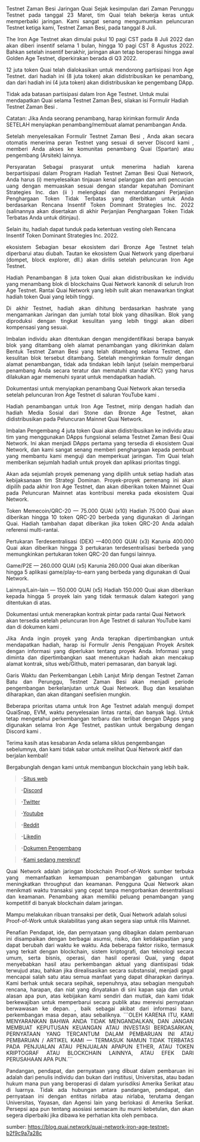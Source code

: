<p style="font-size:14px" align="justify">
Testnet Zaman Besi Jaringan Quai
Sejak kesimpulan dari Zaman Perunggu Testnet pada tanggal 23 Maret, tim Quai telah bekerja keras untuk memperbaiki jaringan. Kami sangat senang mengumumkan peluncuran Testnet ketiga kami, Testnet Zaman Besi, pada tanggal 8 Juli.

<p style="font-size:14px" align="justify">
The Iron Age Testnet akan dimulai pukul 10 pagi CST pada 8 Juli 2022 dan akan diberi insentif selama 1 bulan, hingga 10 pagi CST 8 Agustus 2022. Bahkan setelah insentif berakhir, jaringan akan tetap beroperasi hingga awal Golden Age Testnet, diperkirakan berada di Q3 2022.
<p style="font-size:14px" align="justify">
12 juta token Quai telah dialokasikan untuk mendorong partisipasi Iron Age Testnet. dari hadiah ini (8 juta token) akan didistribusikan ke penambang, dan dari hadiah ini (4 juta token) akan didistribusikan ke pengembang DApp.

Tidak ada batasan partisipasi dalam Iron Age Testnet. Untuk mulai mendapatkan Quai selama Testnet Zaman Besi, silakan isi Formulir Hadiah Testnet Zaman Besi .

Catatan: Jika Anda seorang penambang, harap kirimkan formulir Anda SETELAH menyiapkan penambang/membuat alamat penambangan Anda.
<p style="font-size:14px" align="justify">
Setelah menyelesaikan Formulir Testnet Zaman Besi , Anda akan secara otomatis menerima peran Testnet yang sesuai di server Discord kami , memberi Anda akses ke komunitas penambang Quai (Spartan) atau pengembang (Arsitek) lainnya.

<p style="font-size:14px" align="justify">
Persyaratan
Sebagai prasyarat untuk menerima hadiah karena berpartisipasi dalam Program Hadiah Testnet Zaman Besi Quai Network, Anda harus (i) menyelesaikan tinjauan kenal pelanggan dan anti pencucian uang dengan memuaskan sesuai dengan standar kepatuhan Dominant Strategies Inc. dan (ii ) melengkapi dan menandatangani Perjanjian Penghargaan Token Tidak Terbatas yang diterbitkan untuk Anda berdasarkan Rencana Insentif Token Dominant Strategies Inc. 2022 (salinannya akan disertakan di akhir Perjanjian Penghargaan Token Tidak Terbatas Anda untuk ditinjau).

Selain itu, hadiah dapat tunduk pada ketentuan vesting oleh Rencana Insentif Token Dominant Strategies Inc. 2022.
<p style="font-size:14px" align="justify">
ekosistem
Sebagian besar ekosistem dari Bronze Age Testnet telah diperbarui atau diubah. Tautan ke ekosistem Quai Network yang diperbarui (dompet, block explorer, dll.) akan dirilis setelah peluncuran Iron Age Testnet.
<p style="font-size:14px" align="justify">
Hadiah Penambangan
8 juta token Quai akan didistribusikan ke individu yang menambang blok di blockchains Quai Network kanonik di seluruh Iron Age Testnet. Rantai Quai Network yang lebih sulit akan menawarkan tingkat hadiah token Quai yang lebih tinggi.
<p style="font-size:14px" align="justify">
Di akhir Testnet, hadiah akan dihitung berdasarkan hashrate yang mengamankan Jaringan dan jumlah total blok yang dihasilkan. Blok yang diproduksi dengan tingkat kesulitan yang lebih tinggi akan diberi kompensasi yang sesuai.
<p style="font-size:14px" align="justify">
Imbalan individu akan ditentukan dengan mengidentifikasi berapa banyak blok yang ditambang oleh alamat penambangan yang dikirimkan dalam Bentuk Testnet Zaman Besi yang telah ditambang selama Testnet, dan kesulitan blok tersebut ditambang. Setelah mengirimkan formulir dengan alamat penambangan, tidak ada tindakan lebih lanjut (selain memperbarui penambang Anda secara teratur dan mematuhi standar KYC) yang harus dilakukan agar memenuhi syarat untuk mendapatkan hadiah.

Dokumentasi untuk menyiapkan penambang Quai Network akan tersedia setelah peluncuran Iron Age Testnet di saluran YouTube kami .
<p style="font-size:14px" align="justify">
Hadiah penambangan untuk Iron Age Testnet, mirip dengan hadiah dan hadiah Media Sosial dari Stone dan Bronze Age Testnet, akan didistribusikan pada Peluncuran Mainnet Quai Network.
<p style="font-size:14px" align="justify">
Imbalan Pengembang
4 juta token Quai akan didistribusikan ke individu atau tim yang menggunakan DApps fungsional selama Testnet Zaman Besi Quai Network. Ini akan menjadi DApps pertama yang tersedia di ekosistem Quai Network, dan kami sangat senang memberi penghargaan kepada pembuat yang membantu kami menguji dan memperkuat jaringan. Tim Quai telah memberikan sejumlah hadiah untuk proyek dan aplikasi prioritas tinggi.
<p style="font-size:14px" align="justify">
Akan ada sejumlah proyek pemenang yang dipilih untuk setiap hadiah atas kebijaksanaan tim Strategi Dominan. Proyek-proyek pemenang ini akan dipilih pada akhir Iron Age Testnet, dan akan diberikan token Mainnet Quai pada Peluncuran Mainnet atas kontribusi mereka pada ekosistem Quai Network.

<p style="font-size:14px" align="justify">
Token Memecoin/QRC-20 — 75.000 QUAI (x10)
Hadiah 75.000 Quai akan diberikan hingga 10 token QRC-20 berbeda yang digunakan di Jaringan Quai. Hadiah tambahan dapat diberikan jika token QRC-20 Anda adalah referensi multi-rantai.
<p style="font-size:14px" align="justify">
Pertukaran Terdesentralisasi (DEX) —400.000 QUAI (x3)
Karunia 400.000 Quai akan diberikan hingga 3 pertukaran terdesentralisasi berbeda yang memungkinkan pertukaran token QRC-20 dan fungsi lainnya.

Game/P2E — 260.000 QUAI (x5)
Karunia 260.000 Quai akan diberikan hingga 5 aplikasi game/play-to-earn yang berbeda yang digunakan di Quai Network.
<p style="font-size:14px" align="justify">
Lainnya/Lain-lain — 150.000 QUAI (x5)
Hadiah 150.000 Quai akan diberikan kepada hingga 5 proyek lain yang tidak termasuk dalam kategori yang ditentukan di atas.

Dokumentasi untuk menerapkan kontrak pintar pada rantai Quai Network akan tersedia setelah peluncuran Iron Age Testnet di saluran YouTube kami dan di dokumen kami .
<p style="font-size:14px" align="justify">
Jika Anda ingin proyek yang Anda terapkan dipertimbangkan untuk mendapatkan hadiah, harap isi Formulir Jenis Pengajuan Proyek Arsitek dengan informasi yang diperlukan tentang proyek Anda. Informasi yang diminta dan dipertimbangkan saat menentukan hadiah akan mencakup alamat kontrak, situs web/Github, materi pemasaran, dan banyak lagi.
<p style="font-size:14px" align="justify">
Garis Waktu dan Perkembangan Lebih Lanjut
Mirip dengan Testnet Zaman Batu dan Perunggu, Testnet Zaman Besi akan menjadi periode pengembangan berkelanjutan untuk Quai Network. Bug dan kesalahan diharapkan, dan akan ditangani seefisien mungkin.
<p style="font-size:14px" align="justify">
Beberapa prioritas utama untuk Iron Age Testnet adalah menguji dompet QuaiSnap, EVM, waktu penyelesaian lintas rantai, dan banyak lagi. Untuk tetap mengetahui perkembangan terbaru dan terlibat dengan DApps yang digunakan selama Iron Age Testnet, pastikan untuk bergabung dengan Discord kami .

Terima kasih atas kesabaran Anda selama siklus pengembangan sebelumnya, dan kami tidak sabar untuk melihat Quai Network aktif dan berjalan kembali!

Bergabunglah dengan kami untuk membangun blockchain yang lebih baik.
  >-[Situs web](https://quai.network/)
  
  >-[Discord](https://discord.gg/ngw88VXXnV/)
  
  >-[Twitter](https://twitter.com/QuaiNetwork/)
  
  >-[Youtube](https://youtube.com/channel/UCA7wfK91O1CmwHm4LELnNHw/)
  
  >-[Reddit](https://www.reddit.com/r/quainetwork//)
  
  >-[Likedin](https://www.linkedin.com/company/quai-foundation//)
  
  >-[Dokumen Pengembang](https://docs.quai.network//)
  
  >-[Kami sedang merekrut!](https://angel.co/company/quai-network/)
  
<p style="font-size:14px" align="justify">
Quai Network adalah jaringan blockchain Proof-of-Work sumber terbuka yang memanfaatkan kemampuan penambangan gabungan untuk meningkatkan throughput dan keamanan. Pengguna Quai Network akan menikmati waktu transaksi yang cepat tanpa mengorbankan desentralisasi dan keamanan. Penambang akan memiliki peluang penambangan yang kompetitif di banyak blockchain dalam jaringan.

Mampu melakukan ribuan transaksi per detik, Quai Network adalah solusi Proof-of-Work untuk skalabilitas yang akan segera siap untuk rilis Mainnet.
<p style="font-size:14px" align="justify">
Penafian
Pendapat, ide, dan pernyataan yang dibagikan dalam pembaruan ini disampaikan dengan berbagai asumsi, risiko, dan ketidakpastian yang dapat berubah dari waktu ke waktu. Ada beberapa faktor risiko, termasuk yang terkait dengan blockchain, sistem kriptografi, dan teknologi secara umum, serta bisnis, operasi, dan hasil operasi Quai, yang dapat menyebabkan hasil atau perkembangan aktual yang diantisipasi tidak terwujud atau, bahkan jika direalisasikan secara substansial, menjadi gagal mencapai salah satu atau semua manfaat yang dapat diharapkan darinya. Kami berhak untuk secara sepihak, sepenuhnya, atau sebagian mengubah rencana, harapan, dan niat yang dinyatakan di sini kapan saja dan untuk alasan apa pun, atas kebijakan kami sendiri dan mutlak, dan kami tidak berkewajiban untuk memperbarui secara publik atau merevisi pernyataan berwawasan ke depan. , baik sebagai akibat dari informasi baru, perkembangan masa depan, atau sebaliknya. ```OLEH KARENA ITU, KAMI MENYARANKAN BAHWA ANDA TIDAK MENGANDALKAN, DAN JANGAN MEMBUAT KEPUTUSAN KEUANGAN ATAU INVESTASI BERDASARKAN, PERNYATAAN YANG TERCANTUM DALAM PEMBARUAN INI ATAU PEMBARUAN / ARTIKEL KAMI — TERMASUK NAMUN TIDAK TERBATAS PADA PENJUALAN ATAU PENJUALAN APAPUN ETHER, ATAU TOKEN KRIPTOGRAF ATAU BLOCKCHAIN ​​LAINNYA, ATAU EFEK DARI PERUSAHAAN APA PUN.```
<p style="font-size:14px" align="justify">
Pandangan, pendapat, dan pernyataan yang dibuat dalam pembaruan ini adalah dari penulis individu dan bukan dari institusi, Universitas, atau badan hukum mana pun yang beroperasi di dalam yurisdiksi Amerika Serikat atau di luarnya. Tidak ada hubungan antara pandangan, pendapat, dan pernyataan ini dengan entitas nirlaba atau nirlaba, terutama dengan Universitas, Yayasan, dan Agensi lain yang berlokasi di Amerika Serikat. Persepsi apa pun tentang asosiasi semacam itu murni kebetulan, dan akan segera diperbaiki jika dibawa ke perhatian kita oleh pembaca.


sumber: https://blog.quai.network/quai-network-iron-age-testnet-b2f9c9a7a28c
  



